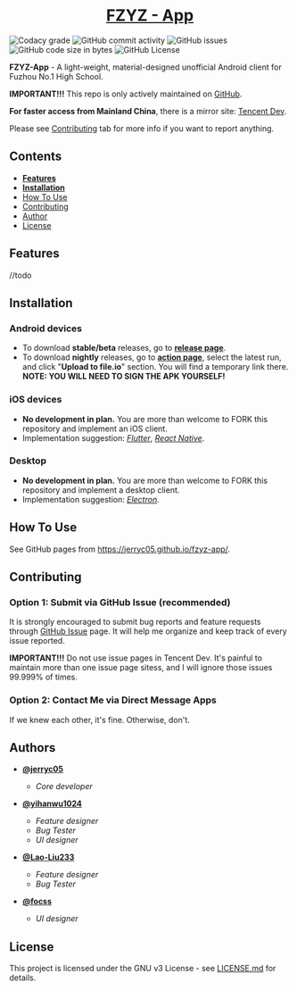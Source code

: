 <h1 align="center">
  <a href="https://github.com/jerryc05/fzyz-app/">FZYZ - App</a>
</h1>

![Codacy grade](https://img.shields.io/codacy/grade/be5a76cf55794da0a69d8a9ce74a9454.svg) ![GitHub commit activity](https://img.shields.io/github/commit-activity/y/jerryc05/fzyz-app.svg) ![GitHub issues](https://img.shields.io/github/issues/jerryc05/fzyz-app.svg) ![GitHub code size in bytes](https://img.shields.io/github/languages/code-size/jerryc05/fzyz-app.svg) ![GitHub License](https://img.shields.io/github/license/jerryc05/fzyz-app.svg)

**FZYZ-App** - A light-weight, material-designed unofficial Android client for Fuzhou No.1 High School.

**IMPORTANT!!!** This repo is only actively maintained on [GitHub](<https://github.com/jerryc05/fzyz-app>).

**For faster access from Mainland China**, there is a mirror site: [Tencent Dev](<https://dev.tencent.com/u/jerryc05/p/fzyz-app/git>).

Please see [Contributing](#user-content-contributing) tab for more info if you want to report anything.

## Contents

-   [**Features**](#user-content-features)
-   [**Installation**](#user-content-installation)
-   [How To Use](#user-content-how-to-use)
-   [Contributing](#user-content-contributing)
-   [Author](#user-content-author)
-   [License](#user-content-license)

## Features
//todo

## Installation

### Android devices
-   To download **stable/beta** releases, go to **[release page](<https://github.com/jerryc05/fzyz-app/releases>)**.
-   To download **nightly** releases, go to **[action page](<https://github.com/jerryc05/fzyz-app/actions>)**, select the latest run, and click "**Upload to file.io**" section. You will find a temporary link there. **NOTE: YOU WILL NEED TO SIGN THE APK YOURSELF!**

### iOS devices
-   **No development in plan.** You are more than welcome to FORK this repository and implement an iOS client.
-   Implementation suggestion: [*Flutter*](<https://flutter.dev/>), [*React Native*](<https://facebook.github.io/react-native/>).

### Desktop
-   **No development in plan.** You are more than welcome to FORK this repository and implement a desktop client.
-   Implementation suggestion: [*Electron*](<https://electronjs.org/>).

## How To Use

See GitHub pages from <https://jerryc05.github.io/fzyz-app/>.

## Contributing

### Option 1: Submit via GitHub Issue (recommended)

It is strongly encouraged to submit bug reports and feature requests through [GitHub Issue](https://github.com/jerryc05/fzyz-app/issues) page. It will help me organize and keep track of every issue reported.

**IMPORTANT!!!** Do not use issue pages in Tencent Dev. It's painful to maintain more than one issue page sitess, and I will ignore those issues 99.999% of times.

### Option 2: Contact Me via Direct Message Apps

If we knew each other, it's fine. Otherwise, don't.

## Authors

-   **[@jerryc05](<https://github.com/jerryc05>)**
    -   *Core developer*

-   **[@yihanwu1024](<https://github.com/yihanwu1024>)**
    -   *Feature designer*
    -    *Bug Tester*
    -   *UI designer*

-   **[@Lao-Liu233](<https://github.com/Lao-Liu233>)**
    -   *Feature designer*
    -    *Bug Tester*

-   **[@focss](<https://github.com/focss>)**
	-    *UI designer*

## License

This project is licensed under the GNU v3 License - see [LICENSE.md](https://github.com/jerryc05/fzyz-app/blob/master/LICENSE) for details.